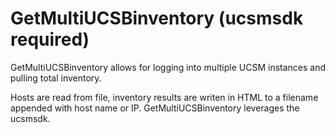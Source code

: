 # GetMultiUCSBinventory (ucsmsdk required)
GetMultiUCSBinventory allows for logging into multiple UCSM instances and pulling total inventory.

Hosts are read from file, inventory results are writen in HTML to a filename appended with host name or IP.
GetMultiUCSBinventory leverages the ucsmsdk.
